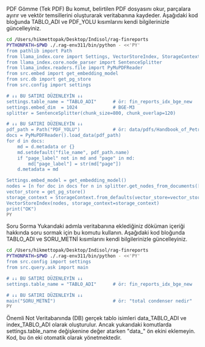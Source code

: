 PDF Gömme (Tek PDF)
Bu komut, belirtilen PDF dosyasını okur, parçalara ayırır ve vektör temsillerini oluşturarak veritabanına kaydeder. Aşağıdaki kod bloğunda TABLO_ADI ve PDF_YOLU kısımlarını kendi bilgilerinizle güncelleyiniz.


```bash
cd /Users/hikmettopak/Desktop/Indisol/rag-finreports
PYTHONPATH=$PWD ./.rag-env311/bin/python - <<'PY'
from pathlib import Path
from llama_index.core import Settings, VectorStoreIndex, StorageContext
from llama_index.core.node_parser import SentenceSplitter
from llama_index.readers.file import PyMuPDFReader
from src.embed import get_embedding_model
from src.db import get_pg_store
from src.config import settings

# ↓↓ BU SATIRI DÜZENLEYİN ↓↓
settings.table_name = "TABLO_ADI"      # ör: fin_reports_idx_bge_new
settings.embed_dim  = 1024             # BGE-M3
splitter = SentenceSplitter(chunk_size=800, chunk_overlap=120)

# ↓↓ BU SATIRI DÜZENLEYİN ↓↓
pdf_path = Path("PDF_YOLU")            # ör: data/pdfs/Handbook_of_Petroleum_Refining-1 (1).pdf
docs = PyMuPDFReader().load_data(pdf_path)
for d in docs:
    md = d.metadata or {}
    md.setdefault("file_name", pdf_path.name)
    if "page_label" not in md and "page" in md:
        md["page_label"] = str(md["page"])
    d.metadata = md

Settings.embed_model = get_embedding_model()
nodes = [n for doc in docs for n in splitter.get_nodes_from_documents([doc])]
vector_store = get_pg_store()
storage_context = StorageContext.from_defaults(vector_store=vector_store)
VectorStoreIndex(nodes, storage_context=storage_context)
print("OK")
PY
```

Soru Sorma
Yukarıdaki adımla veritabanına eklediğiniz döküman içeriği hakkında soru sormak için bu komutu kullanın. Aşağıdaki kod bloğunda TABLO_ADI ve SORU_METNİ kısımlarını kendi bilgilerinizle güncelleyiniz.

```bash
cd /Users/hikmettopak/Desktop/Indisol/rag-finreports
PYTHONPATH=$PWD ./.rag-env311/bin/python - <<'PY'
from src.config import settings
from src.query.ask import main

# ↓↓ BU SATIRI DÜZENLEYİN ↓↓
settings.table_name = "TABLO_ADI"      # ör: fin_reports_idx_bge_new

# ↓↓ BU SATIRI DÜZENLEYİN ↓↓
main("SORU_METNİ")                     # ör: "total condenser nedir"
PY
```

Önemli Not
Veritabanında (DB) gerçek tablo isimleri data_TABLO_ADI ve index_TABLO_ADI olarak oluşturulur. Ancak yukarıdaki komutlarda settings.table_name değişkenine değer atarken "data_" ön ekini eklemeyin. Kod, bu ön eki otomatik olarak yönetmektedir.